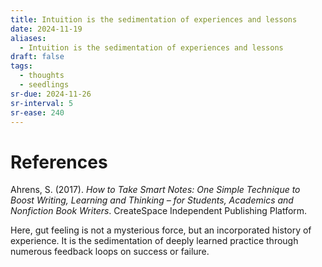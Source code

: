 ```yaml
---
title: Intuition is the sedimentation of experiences and lessons
date: 2024-11-19
aliases:
  - Intuition is the sedimentation of experiences and lessons
draft: false
tags:
  - thoughts
  - seedlings
sr-due: 2024-11-26
sr-interval: 5
sr-ease: 240
---
```


# References

Ahrens, S. (2017). *How to Take Smart Notes: One Simple Technique to Boost Writing, Learning and Thinking – for Students, Academics and Nonfiction Book Writers*. CreateSpace Independent Publishing Platform.

   Here, gut feeling is not a mysterious force, but an incorporated history of experience. It is the sedimentation of deeply learned practice through numerous feedback loops on success or failure.


